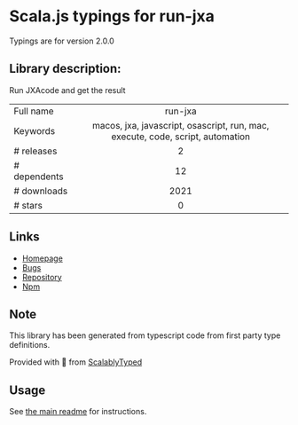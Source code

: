 
# Scala.js typings for run-jxa

Typings are for version 2.0.0

## Library description:
Run JXAcode and get the result

|                    |                 |
| ------------------ | :-------------: |
| Full name          | run-jxa |
| Keywords           | macos, jxa, javascript, osascript, run, mac, execute, code, script, automation |
| # releases         | 2 |
| # dependents       | 12 |
| # downloads        | 2021 |
| # stars            | 0 |

## Links
- [Homepage](https://github.com/sindresorhus/run-jxa#readme)
- [Bugs](https://github.com/sindresorhus/run-jxa/issues)
- [Repository](https://github.com/sindresorhus/run-jxa)
- [Npm](https://www.npmjs.com/package/run-jxa)
    


## Note
This library has been generated from typescript code from first party type definitions.

Provided with :purple_heart: from [ScalablyTyped](https://github.com/oyvindberg/ScalablyTyped)

## Usage
See [the main readme](../../readme.md) for instructions.


